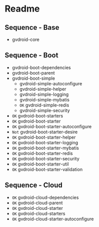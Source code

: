 # Readme

## Sequence - Base

- gvdroid-core

## Sequence - Boot

- gvdroid-boot-dependencies
- gvdroid-boot-parent
- gvdroid-boot-simple
    - gvdroid-simple-autoconfigure
    - gvdroid-simple-helper
    - gvdroid-simple-logging
    - gvdroid-simple-mybatis
    - `OK` gvdroid-simple-redis
    - gvdroid-simple-security
- `OK` gvdroid-boot-starters
- `OK` gvdroid-boot-starter
- `OK` gvdroid-boot-starter-autoconfigure
- `Not` gvdroid-boot-starter-desire
- `OK` gvdroid-boot-starter-helper
- `OK` gvdroid-boot-starter-logging
- `OK` gvdroid-boot-starter-mybatis
- `OK` gvdroid-boot-starter-redis
- `OK` gvdroid-boot-starter-security
- `OK` gvdroid-boot-starter-util
- `OK` gvdroid-boot-starter-validation

## Sequence - Cloud

- `OK` gvdroid-cloud-dependencies
- `OK` gvdroid-cloud-parent
- `OK` gvdroid-cloud-starter
- `OK` gvdroid-cloud-starters
- `OK` gvdroid-cloud-starter-autoconfigure

